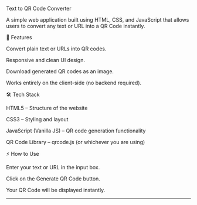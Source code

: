 Text to QR Code Converter

A simple web application built using HTML, CSS, and JavaScript that allows users to convert any text or URL into a QR Code instantly.

🚀 Features

Convert plain text or URLs into QR codes.

Responsive and clean UI design.

Download generated QR codes as an image.

Works entirely on the client-side (no backend required).

🛠️ Tech Stack

HTML5 – Structure of the website

CSS3 – Styling and layout

JavaScript (Vanilla JS) – QR code generation functionality

QR Code Library – qrcode.js
 (or whichever you are using)


⚡ How to Use

Enter your text or URL in the input box.

Click on the Generate QR Code button.

Your QR Code will be displayed instantly.

-------------------------------------------------------------------------------------
